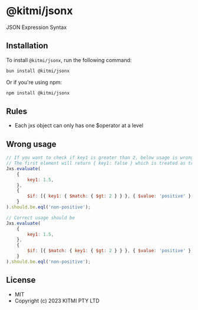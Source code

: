 # @kitmi/jsonx

JSON Expression Syntax

## Installation

To install `@kitmi/jsonx`, run the following command:

```bash
bun install @kitmi/jsonx
```

Or if you're using npm:

```bash
npm install @kitmi/jsonx
```

## Rules

-   Each jxs object can only has one $operator at a level

## Wrong usage

```javascript
// If you want to check if key1 is greater than 2, below usage is wrong
// The first element will return { key1: false } which is treated as true, thus the result will be 'positive'
Jxs.evaluate(
    {
        key1: 1.5,
    },
    {
        $if: [{ key1: { $match: { $gt: 2 } } }, { $value: 'positive' }, { $value: 'non-positive' }],
    }
).should.be.eql('non-positive');

// Correct usage should be
Jxs.evaluate(
    {
        key1: 1.5,
    },
    {
        $if: [{ $match: { key1: { $gt: 2 } } }, { $value: 'positive' }, { $value: 'non-positive' }],
    }
).should.be.eql('non-positive');
```

## License
- MIT
- Copyright (c) 2023 KITMI PTY LTD